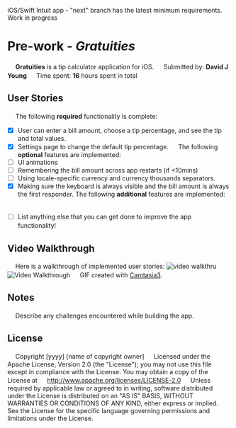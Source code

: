 iOS/Swift Intuit app - "next" branch has the latest minimum requirements. Work in progress
# Pre-work - *Gratuities*
　
**Gratuities** is a tip calculator application for iOS.
　
Submitted by: **David J Young**
　
Time spent: **16** hours spent in total
　
## User Stories
　
The following **required** functionality is complete:
　
* [x] User can enter a bill amount, choose a tip percentage, and see the tip and total values.
* [x] Settings page to change the default tip percentage.
　
The following **optional** features are implemented:
* [ ] UI animations
* [ ] Remembering the bill amount across app restarts (if <10mins)
* [ ] Using locale-specific currency and currency thousands separators.
* [x] Making sure the keyboard is always visible and the bill amount is always the first responder. 
The following **additional** features are implemented:
　
- [ ] List anything else that you can get done to improve the app functionality!
　
## Video Walkthrough 
　
Here is  a walkthrough of implemented user stories:
![video walkthru](http://davidjyoung.com/cmg/tippy3.gif)
<img src='http://davidjyoung.com/cmg/tippy3.gif' title='Video Walkthrough' width='' alt='Video Walkthrough' />
　
GIF created with [Camtasia3](https://www.techsmith.com/).
　
## Notes
　
Describe any challenges encountered while building the app.
　
## License
　
    Copyright [yyyy] [name of copyright owner]
　
    Licensed under the Apache License, Version 2.0 (the "License");
    you may not use this file except in compliance with the License.
    You may obtain a copy of the License at
　
        http://www.apache.org/licenses/LICENSE-2.0
　
    Unless required by applicable law or agreed to in writing, software
    distributed under the License is distributed on an "AS IS" BASIS,
    WITHOUT WARRANTIES OR CONDITIONS OF ANY KIND, either express or implied.
    See the License for the specific language governing permissions and
    limitations under the License.
